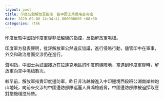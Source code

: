 ```yaml
---
layout: post
title: 印度反駁解放軍指控　指中國士兵侵略並鳴槍
date: 2020-09-08 14:34:41.000000000 +08:00
categories: rthk
---
```


印度反駁中國指印度軍隊非法越線的指控，反指解放軍鳴槍。

印度軍方發表聲明，批評解放軍公然違反協議，進行侵略行動，儘管印中在軍事，外交和政治層面交涉仍在進行。

聲明指，中國士兵試圖接近在拉達克地區的印度前線陣地，當遇到印度軍隊時，解放軍向空中鳴槍數次。

較早前，解放軍指責印度邊防軍，昨日非法越線進入中印邊境西段班公湖南岸神炮山地域，向前來交涉的中國邊防部隊巡邏人員鳴槍威脅，中國邊防部隊被迫採取應對措施穩控局勢。

